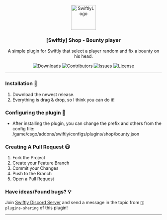 <p align="center">
  <a href="https://github.com/DeadPoolCS2/shop-bounty">
    <img src="https://cdn.swiftlycs2.net/swiftly-logo.png" alt="SwiftlyLogo" width="80" height="80">
  </a>

  <h3 align="center">[Swiftly] Shop - Bounty player</h3>

  <p align="center">
    A simple plugin for Swiftly that select a player random and fix a bounty on his head.
    <br/>
  </p>
</p>

<p align="center">
  <img src="https://img.shields.io/github/downloads/DeadPoolCS2/shop-bounty/total" alt="Downloads"> 
  <img src="https://img.shields.io/github/contributors/DeadPoolCS2/shop-bounty?color=dark-green" alt="Contributors">
  <img src="https://img.shields.io/github/issues/DeadPoolCS2/shop-bounty" alt="Issues">
  <img src="https://img.shields.io/github/license/DeadPoolCS2/shop-bounty" alt="License">
</p>

---

### Installation 👀

1. Download the newest release.
2. Everything is drag & drop, so I think you can do it!

### Configuring the plugin 🧐

* After installing the plugin, you can change the prefix and others from the config file: /game/csgo/addons/swiftly/configs/plugins/shop/bounty.json

### Creating A Pull Request 😃

1. Fork the Project
2. Create your Feature Branch
3. Commit your Changes
4. Push to the Branch
5. Open a Pull Request

### Have ideas/Found bugs? 💡
Join [Swiftly Discord Server](https://swiftlycs2.net/discord) and send a message in the topic from `📕╎ plugins-sharing` of this plugin!

---
